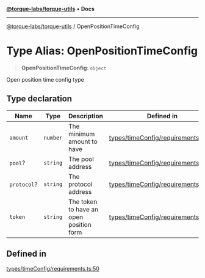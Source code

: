 [**@torque-labs/torque-utils**](../README.md) • **Docs**

***

[@torque-labs/torque-utils](../README.md) / OpenPositionTimeConfig

# Type Alias: OpenPositionTimeConfig

> **OpenPositionTimeConfig**: `object`

Open position time config type

## Type declaration

| Name | Type | Description | Defined in |
| ------ | ------ | ------ | ------ |
| `amount` | `number` | The minimum amount to have | [types/timeConfig/requirements.ts:36](https://github.com/torque-labs/torque-utils/blob/c76fb4101d477d1e8e6fb4f5de7a277964527c27/types/timeConfig/requirements.ts#L36) |
| `pool`? | `string` | The pool address | [types/timeConfig/requirements.ts:44](https://github.com/torque-labs/torque-utils/blob/c76fb4101d477d1e8e6fb4f5de7a277964527c27/types/timeConfig/requirements.ts#L44) |
| `protocol`? | `string` | The protocol address | [types/timeConfig/requirements.ts:40](https://github.com/torque-labs/torque-utils/blob/c76fb4101d477d1e8e6fb4f5de7a277964527c27/types/timeConfig/requirements.ts#L40) |
| `token` | `string` | The token to have an open position form | [types/timeConfig/requirements.ts:32](https://github.com/torque-labs/torque-utils/blob/c76fb4101d477d1e8e6fb4f5de7a277964527c27/types/timeConfig/requirements.ts#L32) |

## Defined in

[types/timeConfig/requirements.ts:50](https://github.com/torque-labs/torque-utils/blob/c76fb4101d477d1e8e6fb4f5de7a277964527c27/types/timeConfig/requirements.ts#L50)
